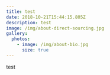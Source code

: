 ```yaml
---
title: test
date: 2018-10-21T15:44:15.805Z
description: test
image: /img/about-direct-sourcing.jpg
gallery:
  photos:
    - image: /img/about-bio.jpg
      size: true
---
```

test
